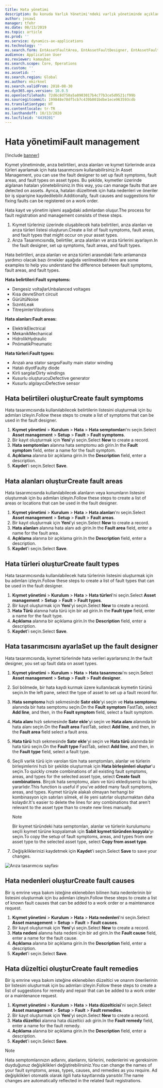 ```yaml
---
title: Hata yönetimi
description: Bu konuda Varlık Yönetimi'ndeki varlık yönetiminde açıklanmaktadır.
author: josaw1
manager: tfehr
ms.date: 08/13/2019
ms.topic: article
ms.prod: ''
ms.service: dynamics-ax-applications
ms.technology: ''
ms.search.form: EntAssetFaultArea, EntAssetFaultDesigner, EntAssetFaultCopyFromObjectType, EntAssetFaultRemedy, EntAssetObjectFaultRelationRequestInfoPart, EntAssetObjectFaultRelationWorkOrderInfoPart, EntAssetFaultCreateCombinations, EntAssetObjectFaultSymptom, EntAssetObjectFaultSymptomListPage, EntAssetFaultType, EntAssetFaultSymptom, EntAssetFaultCause
audience: Application User
ms.reviewer: kamaybac
ms.search.scope: Core, Operations
ms.custom: ''
ms.assetid: ''
ms.search.region: Global
ms.author: mkirknel
ms.search.validFrom: 2018-08-30
ms.dyn365.ops.version: 10.0.5
ms.openlocfilehash: 72d6c8d750a5a0903017b4c77b3ce5d9521cf99b
ms.sourcegitcommit: 199848e78df5cb7c439b001bdbe1ece963593cdb
ms.translationtype: HT
ms.contentlocale: tr-TR
ms.lasthandoff: 10/13/2020
ms.locfileid: "4439201"
---
```

# <a name="fault-management"></a><span data-ttu-id="c6c49-103">Hata yönetimi</span><span class="sxs-lookup"><span data-stu-id="c6c49-103">Fault management</span></span>

[!include [banner](../../includes/banner.md)]

 

<span data-ttu-id="c6c49-104">Kıymet yönetiminde, arıza belirtileri, arıza alanları ve kıymet türlerinde arıza türleri ayarlamak için hata tasarımcısını kullanabilirsiniz.</span><span class="sxs-lookup"><span data-stu-id="c6c49-104">In Asset Management, you can use the fault designer to set up fault symptoms, fault areas, and fault types on asset types.</span></span> <span data-ttu-id="c6c49-105">Bu şekilde, kıymetler üzerinde algılanan hataları yönetebilirsiniz.</span><span class="sxs-lookup"><span data-stu-id="c6c49-105">In this way, you can manage faults that are detected on assets.</span></span> <span data-ttu-id="c6c49-106">Ayrıca, hataları düzeltmek için hata nedenleri ve öneriler bir iş siparişine kaydedilebilir.</span><span class="sxs-lookup"><span data-stu-id="c6c49-106">Additionally, fault causes and suggestions for fixing faults can be registered on a work order.</span></span>

<span data-ttu-id="c6c49-107">Hata kayıt ve yönetim işlemi aşağıdaki adımlardan oluşur.</span><span class="sxs-lookup"><span data-stu-id="c6c49-107">The process for fault registration and management consists of these steps.</span></span>

1. <span data-ttu-id="c6c49-108">Kıymet türleriniz üzerinde oluşabilecek hata belirtileri, arıza alanları ve arıza türleri listesi oluşturun.</span><span class="sxs-lookup"><span data-stu-id="c6c49-108">Create a list of fault symptoms, fault areas, and fault types that might occur on your asset types.</span></span>
2. <span data-ttu-id="c6c49-109">Arıza Tasarımcısında, belirtiler, arıza alanları ve arıza türlerini ayarlayın.</span><span class="sxs-lookup"><span data-stu-id="c6c49-109">In the fault designer, set up symptoms, fault areas, and fault types.</span></span>

<span data-ttu-id="c6c49-110">Hata belirtileri, arıza alanları ve arıza türleri arasındaki farkı anlamanıza yardımcı olacak bazı örnekler aşağıda verilmektedir.</span><span class="sxs-lookup"><span data-stu-id="c6c49-110">Here are some examples to help you understand the difference between fault symptoms, fault areas, and fault types.</span></span>

<span data-ttu-id="c6c49-111">**Hata belirtileri:**</span><span class="sxs-lookup"><span data-stu-id="c6c49-111">**Fault symptoms:**</span></span>

- <span data-ttu-id="c6c49-112">Dengesiz voltajlar</span><span class="sxs-lookup"><span data-stu-id="c6c49-112">Unbalanced voltages</span></span>
- <span data-ttu-id="c6c49-113">Kısa devre</span><span class="sxs-lookup"><span data-stu-id="c6c49-113">Short circuit</span></span>
- <span data-ttu-id="c6c49-114">Gürültü</span><span class="sxs-lookup"><span data-stu-id="c6c49-114">Noise</span></span>
- <span data-ttu-id="c6c49-115">Sızıntı</span><span class="sxs-lookup"><span data-stu-id="c6c49-115">Leak</span></span>
- <span data-ttu-id="c6c49-116">Titreşimler</span><span class="sxs-lookup"><span data-stu-id="c6c49-116">Vibrations</span></span>

<span data-ttu-id="c6c49-117">**Hata alanları:**</span><span class="sxs-lookup"><span data-stu-id="c6c49-117">**Fault areas:**</span></span>

- <span data-ttu-id="c6c49-118">Elektrik</span><span class="sxs-lookup"><span data-stu-id="c6c49-118">Electrical</span></span>
- <span data-ttu-id="c6c49-119">Mekanik</span><span class="sxs-lookup"><span data-stu-id="c6c49-119">Mechanical</span></span>
- <span data-ttu-id="c6c49-120">Hidrolik</span><span class="sxs-lookup"><span data-stu-id="c6c49-120">Hydraulic</span></span>
- <span data-ttu-id="c6c49-121">Pnömatik</span><span class="sxs-lookup"><span data-stu-id="c6c49-121">Pneumatic</span></span>

<span data-ttu-id="c6c49-122">**Hata türleri:**</span><span class="sxs-lookup"><span data-stu-id="c6c49-122">**Fault types:**</span></span>

- <span data-ttu-id="c6c49-123">Arızalı ana stator sargısı</span><span class="sxs-lookup"><span data-stu-id="c6c49-123">Faulty main stator winding</span></span>
- <span data-ttu-id="c6c49-124">Hatalı diyot</span><span class="sxs-lookup"><span data-stu-id="c6c49-124">Faulty diode</span></span>
- <span data-ttu-id="c6c49-125">Kirli sargılar</span><span class="sxs-lookup"><span data-stu-id="c6c49-125">Dirty windings</span></span>
- <span data-ttu-id="c6c49-126">Kusurlu oluşturucu</span><span class="sxs-lookup"><span data-stu-id="c6c49-126">Defective generator</span></span>
- <span data-ttu-id="c6c49-127">Kusurlu algılayıcı</span><span class="sxs-lookup"><span data-stu-id="c6c49-127">Defective sensor</span></span>

## <a name="create-fault-symptoms"></a><span data-ttu-id="c6c49-128">Hata belirtileri oluştur</span><span class="sxs-lookup"><span data-stu-id="c6c49-128">Create fault symptoms</span></span>

<span data-ttu-id="c6c49-129">Hata tasarımcısında kullanılabilecek belirtilerin listesini oluşturmak için bu adımları izleyin.</span><span class="sxs-lookup"><span data-stu-id="c6c49-129">Follow these steps to create a list of symptoms that can be used in the fault designer.</span></span>

1. <span data-ttu-id="c6c49-130">**Kıymet yönetimi** \> **Kurulum** \> **Hata** \> **Hata semptomları**'nı seçin.</span><span class="sxs-lookup"><span data-stu-id="c6c49-130">Select **Asset management** \> **Setup** \> **Fault** \> **Fault symptoms**.</span></span>
2. <span data-ttu-id="c6c49-131">Bir kayıt oluşturmak için **Yeni**'yi seçin.</span><span class="sxs-lookup"><span data-stu-id="c6c49-131">Select **New** to create a record.</span></span>
3. <span data-ttu-id="c6c49-132">**Hata semptomları** alanına hata semptomu adı girin.</span><span class="sxs-lookup"><span data-stu-id="c6c49-132">In the **Fault symptom** field, enter a name for the fault symptom.</span></span>
4. <span data-ttu-id="c6c49-133">**Açıklama** alanına bir açıklama girin.</span><span class="sxs-lookup"><span data-stu-id="c6c49-133">In the **Description** field, enter a description.</span></span>
5. <span data-ttu-id="c6c49-134">**Kaydet**'i seçin.</span><span class="sxs-lookup"><span data-stu-id="c6c49-134">Select **Save**.</span></span>

## <a name="create-fault-areas"></a><span data-ttu-id="c6c49-135">Hata alanları oluştur</span><span class="sxs-lookup"><span data-stu-id="c6c49-135">Create fault areas</span></span>

<span data-ttu-id="c6c49-136">Hata tasarımcısında kullanılabilecek alanların veya konumların listesini oluşturmak için bu adımları izleyin.</span><span class="sxs-lookup"><span data-stu-id="c6c49-136">Follow these steps to create a list of areas or locations that can be used in the fault designer.</span></span>

1. <span data-ttu-id="c6c49-137">**Kıymet yönetimi** \> **Kurulum** \> **Hata** \> **Hata alanları**'nı seçin.</span><span class="sxs-lookup"><span data-stu-id="c6c49-137">Select **Asset management** \> **Setup** \> **Fault** \> **Fault areas**.</span></span>
2. <span data-ttu-id="c6c49-138">Bir kayıt oluşturmak için **Yeni**'yi seçin.</span><span class="sxs-lookup"><span data-stu-id="c6c49-138">Select **New** to create a record.</span></span>
3. <span data-ttu-id="c6c49-139">**Hata alanları** alanına hata alanı adı girin.</span><span class="sxs-lookup"><span data-stu-id="c6c49-139">In the **Fault area** field, enter a name for the fault area.</span></span>
4. <span data-ttu-id="c6c49-140">**Açıklama** alanına bir açıklama girin.</span><span class="sxs-lookup"><span data-stu-id="c6c49-140">In the **Description** field, enter a description.</span></span>
5. <span data-ttu-id="c6c49-141">**Kaydet**'i seçin.</span><span class="sxs-lookup"><span data-stu-id="c6c49-141">Select **Save**.</span></span>

## <a name="create-fault-types"></a><span data-ttu-id="c6c49-142">Hata türleri oluştur</span><span class="sxs-lookup"><span data-stu-id="c6c49-142">Create fault types</span></span>

<span data-ttu-id="c6c49-143">Hata tasarımcısında kullanılabilecek hata türlerinin listesini oluşturmak için bu adımları izleyin.</span><span class="sxs-lookup"><span data-stu-id="c6c49-143">Follow these steps to create a list of fault types that can be used in the fault designer.</span></span>

1. <span data-ttu-id="c6c49-144">**Kıymet yönetimi** \> **Kurulum** \> **Hata** \> **Hata türleri**'ni seçin.</span><span class="sxs-lookup"><span data-stu-id="c6c49-144">Select **Asset management** \> **Setup** \> **Fault** \> **Fault types**.</span></span>
2. <span data-ttu-id="c6c49-145">Bir kayıt oluşturmak için **Yeni**'yi seçin.</span><span class="sxs-lookup"><span data-stu-id="c6c49-145">Select **New** to create a record.</span></span>
3. <span data-ttu-id="c6c49-146">**Hata Türü** alanına hata türü için bir ad girin.</span><span class="sxs-lookup"><span data-stu-id="c6c49-146">In the **Fault type** field, enter a name for the fault type.</span></span>
4. <span data-ttu-id="c6c49-147">**Açıklama** alanına bir açıklama girin.</span><span class="sxs-lookup"><span data-stu-id="c6c49-147">In the **Description** field, enter a description.</span></span>
5. <span data-ttu-id="c6c49-148">**Kaydet**'i seçin.</span><span class="sxs-lookup"><span data-stu-id="c6c49-148">Select **Save**.</span></span>

## <a name="set-up-the-fault-designer"></a><span data-ttu-id="c6c49-149">Hata tasarımcısını ayarla</span><span class="sxs-lookup"><span data-stu-id="c6c49-149">Set up the fault designer</span></span>

<span data-ttu-id="c6c49-150">Hata tasarımcısında, kıymet türlerinde hata verileri ayarlarsınız.</span><span class="sxs-lookup"><span data-stu-id="c6c49-150">In the fault designer, you set up fault data on asset types.</span></span>

1. <span data-ttu-id="c6c49-151">**Kıymet yönetimi** \> **Kurulum** \> **Hata** \> **Hata tasarımcısı**'nı seçin.</span><span class="sxs-lookup"><span data-stu-id="c6c49-151">Select **Asset management** \> **Setup** \> **Fault** \> **Fault designer**.</span></span>
2. <span data-ttu-id="c6c49-152">Sol bölmede, bir hata kaydı kurmak üzere kullanılacak kıymetin türünü seçin.</span><span class="sxs-lookup"><span data-stu-id="c6c49-152">In the left pane, select the type of asset to set up a fault record for.</span></span>
3. <span data-ttu-id="c6c49-153">**Hata semptomu** hızlı sekmesinde **Satır ekle**'yi seçin ve **Hata semptomu** alanında bir hata semptomu seçin.</span><span class="sxs-lookup"><span data-stu-id="c6c49-153">On the **Fault symptom** FastTab, select **Add line**, and then, in the **Fault symptom** field, select a fault symptom.</span></span>
4. <span data-ttu-id="c6c49-154">**Hata alanı** hızlı sekmesinde **Satır ekle**'yi seçin ve **Hata alanı** alanında bir hata alanı seçin.</span><span class="sxs-lookup"><span data-stu-id="c6c49-154">On the **Fault area** FastTab, select **Add line**, and then, in the **Fault area** field select a fault area.</span></span>
5. <span data-ttu-id="c6c49-155">**Hata türü** hızlı sekmesinde **Satır ekle**'yi seçin ve **Hata türü** alanında bir hata türü seçin.</span><span class="sxs-lookup"><span data-stu-id="c6c49-155">On the **Fault type** FastTab, select **Add line**, and then, in the **Fault type** field, select a fault type.</span></span>
6. <span data-ttu-id="c6c49-156">Seçili varlık türü için varolan tüm hata semptomları, alanlar ve türlerin birleşimlerini hızlı bir şekilde oluşturmak için **Hata birleşimleri oluştur**'u seçin.</span><span class="sxs-lookup"><span data-stu-id="c6c49-156">To quickly create combinations of all existing fault symptoms, areas, and types for the selected asset type, select **Create fault combinations**.</span></span> <span data-ttu-id="c6c49-157">Birçok hata semptomu, alanı ve türü eklediyseniz bu işlev yararlıdır.</span><span class="sxs-lookup"><span data-stu-id="c6c49-157">This function is useful if you've added many fault symptoms, areas, and types.</span></span> <span data-ttu-id="c6c49-158">Kıymet türüyle alakalı olmayan herhangi bir kombinasyon için satırları silmek, el ile yeni satırlar oluşturmaktan daha kolaydır.</span><span class="sxs-lookup"><span data-stu-id="c6c49-158">It's easier to delete the lines for any combinations that aren't relevant to the asset type than to create new lines manually.</span></span>

    > [!NOTE]
    > <span data-ttu-id="c6c49-159">Bir kıymet türündeki hata semptomları, alanlar ve türlerin kurulumunu seçili kıymet türüne kopyalamak için **Sabit kıymet türünden kopyala**'yı seçin.</span><span class="sxs-lookup"><span data-stu-id="c6c49-159">To copy the setup of fault symptoms, areas, and types from one asset type to the selected asset type, select **Copy from asset type**.</span></span>

7. <span data-ttu-id="c6c49-160">Değişikliklerinizi kaydetmek için **Kaydet**'i seçin.</span><span class="sxs-lookup"><span data-stu-id="c6c49-160">Select **Save** to save your changes.</span></span>

![Arıza tasarımcısı sayfası](media/21-setup-for-work-orders.png)

## <a name="create-fault-causes"></a><span data-ttu-id="c6c49-162">Hata nedenleri oluştur</span><span class="sxs-lookup"><span data-stu-id="c6c49-162">Create fault causes</span></span>

<span data-ttu-id="c6c49-163">Bir iş emrine veya bakım isteğine eklenebilen bilinen hata nedenlerinin bir listesini oluşturmak için bu adımları izleyin.</span><span class="sxs-lookup"><span data-stu-id="c6c49-163">Follow these steps to create a list of known fault causes that can be added to a work order or a maintenance request.</span></span>

1. <span data-ttu-id="c6c49-164">**Kıymet yönetimi** \> **Kurulum** \> **Hata** \> **Hata nedenleri**'ni seçin.</span><span class="sxs-lookup"><span data-stu-id="c6c49-164">Select **Asset management** \> **Setup** \> **Fault** \> **Fault causes**.</span></span>
2. <span data-ttu-id="c6c49-165">Bir kayıt oluşturmak için **Yeni**'yi seçin.</span><span class="sxs-lookup"><span data-stu-id="c6c49-165">Select **New** to create a record.</span></span>
3. <span data-ttu-id="c6c49-166">**Hata nedeni** alanına hata nedeni için bir ad girin.</span><span class="sxs-lookup"><span data-stu-id="c6c49-166">In the **Fault cause** field, enter a name for the fault cause.</span></span>
4. <span data-ttu-id="c6c49-167">**Açıklama** alanına bir açıklama girin.</span><span class="sxs-lookup"><span data-stu-id="c6c49-167">In the **Description** field, enter a description.</span></span>
5. <span data-ttu-id="c6c49-168">**Kaydet**'i seçin.</span><span class="sxs-lookup"><span data-stu-id="c6c49-168">Select **Save**.</span></span>

## <a name="create-fault-remedies"></a><span data-ttu-id="c6c49-169">Hata düzeltici oluştur</span><span class="sxs-lookup"><span data-stu-id="c6c49-169">Create fault remedies</span></span>

<span data-ttu-id="c6c49-170">Bir iş emrine veya bakım isteğine eklenebilen düzeltici ve onarım önerilerinin bir listesini oluşturmak için bu adımları izleyin.</span><span class="sxs-lookup"><span data-stu-id="c6c49-170">Follow these steps to create a list of suggestions for remedy and repair that can be added to a work order or a maintenance request.</span></span>

1. <span data-ttu-id="c6c49-171">**Kıymet yönetimi** \> **Kurulum** \> **Hata** \> **Hata düzelticisi**'ni seçin.</span><span class="sxs-lookup"><span data-stu-id="c6c49-171">Select **Asset management** \> **Setup** \> **Fault** \> **Fault remedies**.</span></span>
2. <span data-ttu-id="c6c49-172">Bir kayıt oluşturmak için **Yeni**'yi seçin.</span><span class="sxs-lookup"><span data-stu-id="c6c49-172">Select **New** to create a record.</span></span>
3. <span data-ttu-id="c6c49-173">**Hata düzeltici** alanına hata düzeltici adı girin.</span><span class="sxs-lookup"><span data-stu-id="c6c49-173">In the **Fault remedy** field, enter a name for the fault remedy.</span></span>
4. <span data-ttu-id="c6c49-174">**Açıklama** alanına bir açıklama girin.</span><span class="sxs-lookup"><span data-stu-id="c6c49-174">In the **Description** field, enter a description.</span></span>
5. <span data-ttu-id="c6c49-175">**Kaydet**'i seçin.</span><span class="sxs-lookup"><span data-stu-id="c6c49-175">Select **Save**.</span></span>

> [!NOTE]
> <span data-ttu-id="c6c49-176">Hata semptomlarınızın adlarını, alanlarını, türlerini, nedenlerini ve gereksinim duyduğunuz değişiklikleri değiştirebilirsiniz.</span><span class="sxs-lookup"><span data-stu-id="c6c49-176">You can change the names of your fault symptoms, areas, types, causes, and remedies as you require.</span></span> <span data-ttu-id="c6c49-177">Ad değişiklikleri otomatik olarak ilgili hata kayıtlarında yansıtılır.</span><span class="sxs-lookup"><span data-stu-id="c6c49-177">The name changes are automatically reflected in the related fault registrations.</span></span>
